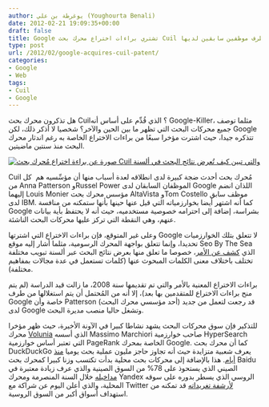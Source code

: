 ```yaml
---
author: يوغرطة بن علي (Youghourta Benali)
date: 2012-02-21 19:09:35+00:00
draft: false
title: Google تشتري براءات اختراع محرك بحث Cuil المُؤسّس من طرف موظفين سابقين لديها
type: post
url: /2012/02/google-acquires-cuil-patent/
categories:
- Google
- Web
tags:
- Cuil
- Google
---
```


هل تذكرون محرك بحث Cuil؟ الذي قُدِّم على أساس أنه Google-Killer، مثلما توصف جميع محركات البحث التي تظهر ما بين الحين والآخر؟ شخصيا لا أذكر ذلك، لكن Google تتذكره جيدا، حيث اشترت مؤخرا سبعًا من براءات الاختراع الخاصة به رغم اندثار محرك البحث منذ سنتين ماضيتين.




[![صورة عن براءة اختراع مُحرك بحث Cuil والتي تبين كيف تُعرض نتائج البحث في ألسنة](http://www.it-scoop.com/wp-content/uploads/2012/02/cuil-tabs.jpg)
](http://www.it-scoop.com/wp-content/uploads/2012/02/cuil-tabs.jpg)




Cuil مُحرك بحث أحدث ضجة كبيرة لدى انطلاقه لعدة أسباب منها أن مؤسِّسيه هم  كل من Anna Patterson وRussel Power الموظفان السابقان لدى Google اللذان انضم إليهما Louis Monier مؤسس محرك بحث AltaVista وTom Costello موظف سابق لدى IBM. كما أنه اشتهر أيضا بخوارزمياته التي قيل عنها حينها بأنها ستمكنه من منافسة Google بشراسة، إضافة إلى احترامه خصوصية مستخدميه، حيث أنه لا يحتفظ بأية بيانات عنهم، وهي النقطة التي تركز عليها محركات البحث الناشئة.




وعلى غير المتوقع، فإن براءات الاختراع التي اشترتها Google لا تتعلق بتلك الخوارزميات تحديدا، وإنما تتعلق بواجهة المحرك الرسومية، مثلما أشار إليه موقع Seo By The Sea الذي [كشف عن الأمر](http://www.seobythesea.com/2012/02/google-acquires-cuil-patent-applications/)، خصوصا ما تعلق منها بعرض نتائج البحث عبر ألسنة تبويب مختلفة تختلف باختلاف معنى الكلمات المبحوث عنها (كلمات تستعمل في عدة مجالات بمفاهيم مختلفة).




براءات الاختراع المعنية بالأمر والتي تم تقديمها سنة 2008، ما زالت قيد الدراسة (لم يتم منح براءات الاختراع للمتقدمين بها بعد)، إلا أنه من المُحتمل أن يتم استغلالها من طرف Google خاصة وأن Patterson (أحد مؤسسي محرك البحث) قد رجعت لتعمل من جديد لدى Google وتشغل حاليا منصب مديرة البحث.




للتذكير فإن سوق محركات البحث يشهد نشاطا كبيرا في الآونة الأخيرة، حيث ظهر مؤخرا محرك [Volunia](../2011/11/volunia/) الذي أسسه Massimo Marchiori صاحب خوارزمية HyperSearch التي تعتبر أساس خوارزمية PageRank الخاصة بمحرك Google. كما أن محرك بحث DuckDuckGo يعرف شعبية متزايدة حيث أنه تجاوز حاجز مليون عملية بحث يوميا [منذ أيام](https://twitter.com/#%21/duckduckgo/status/169517207435485185). هذا بالإضافة إلى محركات بحث محلية بدأت تكتسب وزنا كبيرا كمحرك بحث Baidu الصيني الذي يستحوذ على 78% من السوق الصينية والذي عرف زيادة معتبرة في [مداخيله](http://ir.baidu.com/phoenix.zhtml?c=188488&p=irol-newsArticle&ID=1662223&highlight=) خلال السنة المنصرمة ومحرك Yandex الروسي الذي يسطر بدوره على سوقه المحلية، والذي أعلن اليوم عن شراكة مع Twitter [لأرشفة تغريداته](http://company.yandex.com/press_center/press_releases/2012/2012-02-21.xml) قد تمكنه من استهداف أسواق أكبر من السوق الروسية.
